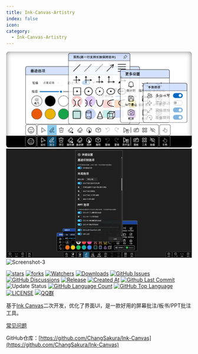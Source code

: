 ```yaml
---
title: Ink-Canvas-Artistry
index: false
icon: 
category:
  - Ink-Canvas-Artistry
---
```


![Screenshot-1](https://github.com/ChangSakura/Ink-Canvas/blob/master/Images/Screenshot1.png)
![Screenshot-2](https://github.com/ChangSakura/Ink-Canvas/blob/master/Images/Screenshot2.png)
![Screenshot-3](https://github.com/ChangSakura/Ink-Canvas/blob/master/Images/Screenshot3.png)

[![stars](https://img.shields.io/github/stars/ChangSakura/Ink-Canvas?label=Stars)](https://github.com/ChangSakura/Ink-Canvas)
[![forks](https://img.shields.io/github/forks/ChangSakura/Ink-Canvas?label=Forks)](https://github.com/ChangSakura/Ink-Canvas)
[![Watchers](https://img.shields.io/github/watchers/ChangSakura/Ink-Canvas?style=social)](https://github.com/ChangSakura/Ink-Canvas/watchers)
[![Downloads](https://img.shields.io/github/downloads/ChangSakura/Ink-Canvas/total?style=social&label=Downloads&logo=github)](https://github.com/ChangSakura/Ink-Canvas/releases/latest)
[![GitHub Issues](https://img.shields.io/github/issues-search/ChangSakura/Ink-Canvas?query=is%3Aopen&style=flat&logo=github&label=Issues&color=%233fb950)](https://github.com/ChangSakura/Ink-Canvas/issues)
[![GitHub Discussions](https://img.shields.io/github/discussions/ChangSakura/Ink-Canvas?style=flat&logo=Github&label=Discussions)](https://github.com/ChangSakura/Ink-Canvas/discussions)
[![Release](https://img.shields.io/github/v/release/ChangSakura/Ink-Canvas?style=flat&color=%233fb950&label=正式版)](https://github.com/ChangSakura/Ink-Canvas/releases/latest)
[![Created At](https://img.shields.io/github/created-at/ChangSakura/Ink-Canvas)](https://github.com/ChangSakura/Ink-Canvas)
[![Github Last Commit](https://img.shields.io/github/last-commit/ChangSakura/Ink-Canvas)](https://github.com/ChangSakura/Ink-Canvas/commits/master)
![Update Status](https://img.shields.io/badge/%E7%8A%B6%E6%80%81-%E8%BE%83%E4%B8%8D%E6%B4%BB%E8%B7%83-yellow)
[![GitHub Language Count](https://img.shields.io/github/languages/count/ChangSakura/Ink-Canvas)](https://github.com/ChangSakura/Ink-Canvas)
[![GitHub Top Language](https://img.shields.io/github/languages/top/ChangSakura/Ink-Canvas)](https://github.com/ChangSakura/Ink-Canvas)
[![LICENSE](https://img.shields.io/badge/License-GPL--3.0-red.svg "LICENSE")](https://github.com/InkCanvas/Ink-Canvas-Artistry/blob/master/LICENSE)
[![QQ群](https://img.shields.io/badge/-QQ%E7%BE%A4%EF%BD%9C617707731-blue?style=flat&logo=QQ)](https://qm.qq.com/q/AC777tzmEw)

基于[Ink Canvas](https://github.com/WXRIW/Ink-Canvas)二次开发，优化了界面UI，是一款好用的屏幕批注/板书/PPT批注工具。

[常见问题](https://github.com/InkCanvas/Ink-Canvas-Artistry?tab=readme-ov-file#-faq)

GitHub仓库：[https://github.com/ChangSakura/Ink-Canvas](https://github.com/ChangSakura/Ink-Canvas)
